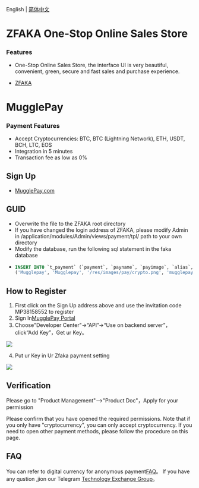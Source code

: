 English | [简体中文](/README-CN.md)
# ZFAKA One-Stop Online Sales Store
### Features
 - One-Stop Online Sales Store, the interface UI is very beautiful, convenient, green, secure and fast sales and purchase experience.
 * [ZFAKA](https://github.com/zlkbdotnet/zfaka)
# MugglePay
### Payment Features
 - Accept Cryptocurrencies: BTC, BTC (Lightning Network), ETH, USDT, BCH, LTC, EOS
 - Integration in 5 minutes
 - Transaction fee as low as 0%
## Sign Up  
 * [MugglePay.com](https://merchants.mugglepay.com/user/register?ref=MP38158552)
 
## GUID
 * Overwrite the file to the ZFAKA root directory 
 * If you have changed the login address of ZFAKA, please modify Admin in /application/modules/Admin/views/payment/tpl/  path to your own directory
 * Modify the database, run the following sql statement in the faka database
 *  ```sql
    INSERT INTO `t_payment` (`payment`, `payname`, `payimage`, `alias`, `sign_type`, `app_id`, `app_secret`, `ali_public_key`, `rsa_private_key`, `configure3`, `configure4`, `overtime`, `active`) VALUES
    ('Mugglepay', 'Mugglepay', '/res/images/pay/crypto.png', 'mugglepay', 'MD5', '', '', '', '', '', '0.00', 300, 0);
    ```
## How to Register
 1. First click on the Sign Up address above and use the invitation code MP38158552 to register
 2. Sign In[MugglePay Portal](https://merchants.mugglepay.com)
 3. Choose"Developer Center"->“API”->“Use on backend server”，click“Add Key”，Get ur Key。
<img src="https://github.com/huangfengye/MugglepayForZfaka/blob/master/%E8%8E%B7%E5%8F%96%E5%BA%94%E7%94%A8%E5%AF%86%E9%92%A5.png" />

 4. Put ur Key in Ur Zfaka payment setting
<img src="https://github.com/huangfengye/MugglepayForZfaka/blob/master/zfaka%E5%90%8E%E5%8F%B0%E8%AE%BE%E7%BD%AE.png" />

## Verification
 Please go to "Product Management"-->"Product Doc"，Apply for your permission<br />
 
 Please confirm that you have opened the required permissions.
 Note that if you only have "cryptocurrency", you can only accept cryptocurrency. If you need to open other payment methods, please follow the procedure on this page.

## FAQ
You can refer to digital currency for anonymous payment[FAQ](https://github.com/MugglePay/MugglePay/blob/master/README.md)。
If you have any qustion ,jion our Telegram [Technology Exchange Group](https://t.me/mugglepay)。